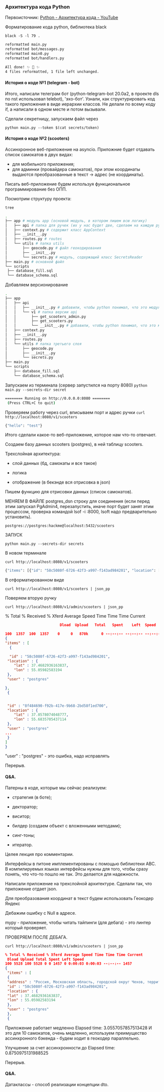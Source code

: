 ### Архитектура кода Python

Первоисточник: [Python - Архитектура кода - YouTube](https://www.youtube.com/watch?v=Qw-Wj6NZelQ)

Форматирование кода python, библиотека black

`black -S -l 79 .`

```bash
reformatted main.py
reformatted bot/messages.py
reformatted main0.py
reformatted bot/handlers.py

All done! ✨ 🍰 ✨
4 files reformatted, 1 file left unchanged.
```

#### История о коде №1 (telegram - bot)

Итого, написали телеграм бот (python-telegram-bot 20.0a2, в проекте dls по nst использовал telebot), 'эхо-бот'. Узнали, как структурировать код такого приложения в виде иерархии классов. Не делали по всему коду if, а написали в одном месте и потом вызывали.

Сделали секретницу, запускаем файл через 

`python main.py --token $(cat secrets/token)`

#### История о коде №2 (scooters)

Ассинхронное веб-приложение на asyncio. Приложние будет отдавать список самокатов в двух видах:

- для мобильного приложения;
- для админки (провайдера самокатов), при этом координаты выдаются преобразованные в текст -> адрес (не координаты).

Писать веб-приложение будем используя функциональное программирование без ОПП.

Посмотрим структуру проекта:

`tree`

```bash
.
├── app # модуль app (основой модуль, в котором пишем всю логику)
│   ├── api # папка для ручек (их у нас будет две, сделаем на каждую ручку свой файл)
│   ├── context.py # содержит класс AppContext
│   ├── __init__.py
│   ├── routes.py # routes
│   └── utils # папка utils
│       ├── geocode.py # файл геокодирования
│       ├── __init__.py
│       └── secrets.py # модуль, содержащий класс SecretsReader
├── main.py # основной файл
└── scripts
 ├── database_fill.sql
 └── database_schema.sql
```

Добавляем версионирование

```bash
.
├── app
│   ├── api
│   │   ├── __init__.py # добавили, чтобы python понимал, что это модуль
│   │   └── v1 # папка версии api
│   │       ├── get_scooters_admin.py        
│   │       ├── get_scooters.py
│   │       └── __init__.py # добавили, чтобы python понимал, что это модуль
│   ├── context.py
│   ├── __init__.py                    
│   ├── routes.py
│   └── utils # папка третьего слоя
│       ├── geocode.py
│       ├── __init__.py
│       └── secrets.py
├── main.py
└── scripts
    ├── database_fill.sql
    └── database_schema.sql
```

Запускаем из терминала (сервер запустился на порту 8080)
`python main.py --secrets-dir secret`

```bash
======== Running on http://0.0.0.0:8080 ========
 (Press CTRL+C to quit)
```

Проверяем работу через curl, вписываем порт и адрес ручки
`curl http://localhost:8080/v1/scooters`

```bash
{"hello": "test"}
```

Итого сделали какое-то веб-приложение, которое нам что-то отвечает.

Создаем базу данных scooters (postgres), в ней таблицу scooters.

Трехслойная архитектура:

- слой данных (бд, самокаты и все такое)

- логика

- отображение (в бекэнде вся отрисовка в json)

Пишем функцию для отрисовки данных (список самокатов).

МЕНЯЕМ В ФАЙЛЕ postgres_dsn строку для соединения (если перед этим запускал PgAdmin4, перезапустить, иначе порт будет занят этим процессом, проверка командой lsof -i :8000, lsoft надо предварительно установить).

`postgres://postgres:hackme@localhost:5432/scooters`

ЗАПУСК

`python main.py --secrets-dir secrets`

В новом терминале

`curl http://localhost:8080/v1/scooters`

```bash
{"items": [{"id": "58c5080f-6726-42f3-a997-f143ad984201", "location": [37.46829361638372, 55.05982583193995]}, {"id": "8f484690-f92b-417e-9b68-2bd58f1ed700", "location": [37.05780740487775, 55.683570543711426]}, {"id": "becd1d25-1ab8-4f89-a310-e8177a94093f", "location": [37.94867354172965, 55.313234742670744]}, {"id": "917e9894-0822-4a33-9bfc-5121b937b637", "location": [37.14825826460845, 55.00325180712231]}, {"id": "5f32966e-87c9-4725-bf18-3d8439044c11", "location": [37.14117043538411, 55.131343164062876]}, {"id": "45bec7d8-b60e-4fc0-9752-c0b3f6d204ee", "location": [37.70299881637874, 55.75460344872543]}, {"id": "5898c44f-bfb8-4b6f-a14a-36e5797828b1", "location": [37.0970577108166, 55.644623924666305]}, {"id": "abfbb1f6-c9b5-47a5-9f4f-0da16763310b", "location": [37.238075893682485, 55.157759477336185]}, {"id": "0533e457-40f9-468a-ba70-4f1903b55d6b", "location": [37.26313503696669, 55.3111815759084]}, {"id": "aff866f5-6877-4eea-9c19-b90980dd0d65", "location": [37.446735940409766, 55.702897019510004]}]}
```

В отформатированном виде

`curl http://localhost:8080/v1/scooters | json_pp`

Поверяем вторую ручку

`curl http://localhost:8080/v1/admin/scooters | json_pp`

% Total    % Received % Xferd  Average Speed   Time    Time     Time  Current

```json
                         Dload  Upload   Total   Spent    Left  Speed

100  1357  100  1357    0     0   870k      0 --:--:-- --:--:-- --:--:-- 1325k
{
"items" : [
  {

  "id" : "58c5080f-6726-42f3-a997-f143ad984201",
 "location" : {
    "lat" : 37.4682936163837,
    "lon" : 55.05982583194
 },
 "user" : "postgres"

},
 {


 "id" : "8f484690-f92b-417e-9b68-2bd58f1ed700",
 "location" : {
    "lat" : 37.0578074048777,
    "lon" : 55.6835705437114
 },
 "user" : "postgres"
...
 }
]
}                                            
```

"user" : "postgres" - это ошибка, надо исправлять

Перерыв. 

#### Q&A.

Патерны в коде, которые мы сейчас реализуем:

- стратегия (в боте);

- декторатор;

- виситор;

- билдер (создаем объект с вложенными методами);

- синг-тоны;

- итератор.

Целея лекция про комментарии.

Интерфейсы в питоне имплементированы с помощью библиотеки ABC. В компилируемых языках интерфейсы нужны для того, чтобы сразу понять, что что-то пошло не так. Это делается для надежности. 

Написали приложение на трехслойной архитектуре. Сделали так, что приложение 
отдает json.

Для преобразования координат в текст будем использовать Геокодер Яндекс

Дебажим ошибку с Null в адресе.

mypy - приложение, чтобы читать тайпинги (для дебага) - это линтер который проверяет.

ПРОВЕРЯЕМ ПОСЛЕ ДЕБАГА.

`curl http://localhost:8080/v1/admin/scooters | json_pp`

```json
% Total % Received % Xferd Average Speed Time Time Time Current
 Dload Upload Total Spent Left Speed
100 5528 100 5528 0 0 1457 0 0:00:03 0:00:03 --:--:-- 1457
{
 "items" : [
 {
 "address" : "Россия, Московская область, городской округ Чехов, территориальный отдел Стремиловский",
 "id" : "58c5080f-6726-42f3-a997-f143ad984201",
 "location" : {
 "lat" : 37.4682936163837,
 "lon" : 55.05982583194
 },
 "user" : "postgres"
 },
 {
```

Приложение работает медленно Elapsed time: 3.0557057857513428
И это для 10 самокатов, очень медленно, используем преимущество
ассинхронного бэкенда - будем ходит в геокодер параллельно.

Улучшение за счет ассинхронности до Elapsed time: 0.8750975131988525

Перерыв. 

#### Q&A.

Датаклассы - способ реализации концепции dto.
